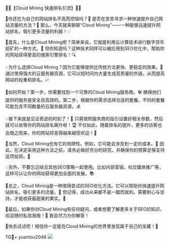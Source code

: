 🎉🚀【Cloud Mining 快速排名引流】🚀🎉

🌟你还在为自己的网站排名不高而烦恼吗？🤔 是否在苦苦寻求一种快速提升自己网站流量的方法？💼 那么，今天就来聊聊“Cloud Mining”——一种能够迅速提升网站排名，吸引更多流量的利器！💡

🌈首先，什么是Cloud Mining呢？简单来说，它就是利用云计算技术进行数字货币挖矿的一种方式。🚀 但你知道吗？这种技术同样可以被应用到SEO优化中，帮助你的网站获得更高的搜索引擎排名！🔍

💡为什么选择Cloud Mining？因为它能够提供比传统方法更快、更稳定的效果。💪 通过使用强大的云服务器资源，它可以短时间内大量生成高质量的外链，从而提高网站的权重和排名。📈

🌈如何开始？第一步，你需要找到一个可靠的Cloud Mining服务商。🛠️ 确保他们提供的服务是安全且高效的。第二步，根据你的需求选择合适的套餐。不同的套餐可能包含不同数量的云服务器资源。💰

💡接下来就是见证奇迹的时刻了！🚀 只需按照服务商的指引设置好相关参数，然后就可以坐等你的网站排名飙升啦！🏆 不仅如此，随着排名的提升，更多的访客也会随之而来，你的网站将变得越来越受欢迎！🌟

🌈当然，Cloud Mining也有它的局限性。例如，它可能会涉及到一定的成本。💸 因此，在决定采用这种方法之前，请务必做好充分的研究，并确保你的预算足够支持这项投资。💼

💡另外，不要忘记结合其他SEO策略一起使用。比如内容营销、社交媒体推广等，这样可以让你的网站获得更加全面的发展。📚

🌈总之，Cloud Mining是一种值得尝试的SEO优化方法。它可以帮助你快速提升网站排名，吸引更多的流量。🚀 但记得，成功从来都不是一蹴而就的。需要耐心与坚持，才能收获最甜美的果实。🌱

🌟最后，如果你对Cloud Mining有任何疑问，或者想要了解更多关于SEO的知识，欢迎随时私信我哦！💌 我会尽力为你解答！

🌈快去试试吧！相信你一定能在Cloud Mining的世界里发现属于自己的宝藏！💎

TG💪+ yuantou2048  ![](https://github.com/user-attachments/assets/42a5a4a5-fea9-4a1d-8aa0-73e57e430cca)